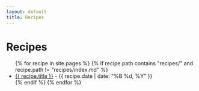 ```yaml
---
layout: default
title: Recipes
---
```


# Recipes

<ul>
  {% for recipe in site.pages %}
    {% if recipe.path contains "recipes/" and recipe.path != "recipes/index.md" %}
      <li>
        <a href="{{ recipe.url }}">{{ recipe.title }}</a> - {{ recipe.date | date: "%B %d, %Y" }}
      </li>
    {% endif %}
  {% endfor %}
</ul>